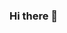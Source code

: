 ### Hi there 👋

<!--
**Take-that9476/Take-that9476** is a ✨ _special_ ✨ repository because its `README.md` (this file) appears on your GitHub profile.

Here are some ideas to get you started:

- 🔭 I’m currently working on ...learning and figuring things out 
- 🌱 I’m currently learning ...everything 
- 👯 I’m looking to collaborate on ...idfk
- 🤔 I’m looking for help with ...from the very beginning 
- 💬 Ask me about ...anything that's not GitHub related 
- 📫 How to reach me: ...ask
- 😄 Pronouns: ...me
- ⚡ Fun fact: ...lol
-->

